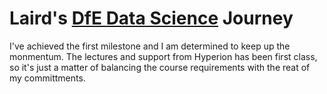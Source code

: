 # Laird's [DfE Data Science](https://skills.cogrammar.com/) Journey
I've achieved the first milestone and I am determined to keep up the monmentum.
The lectures and support from Hyperion has been first class, so it's just a matter of balancing the course requirements with the reat of my committments.
